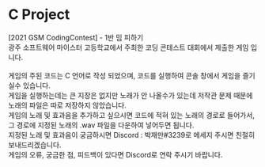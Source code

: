 # C Project
[2021 GSM CodingContest] - 1반 밈 피하기<br>
광주 소프트웨어 마이스터 고등학교에서 주최한 코딩 콘테스트 대회에서 제출한 게임 입니다.<br><br>
게임의 주된 코드는 C 언어로 작성 되었으며, 코드를 실행하여 콘솔 창에서 게임을 즐기실수 있습니다.<br>
게임을 실행하는데는 큰 지장은 없지만 노래가 안 나올수가 있는데 저작관 문제 때문에 노래의 파일은 따로 저장하지 않았습니다.<br>
게임의 노래 및 효과음을 추가하고 싶으시면 코드에 적혀 있는 노래의 경로로 들어가서,<br>그 경로에 지정된 노래의 .wav 파일을 다운하여 넣어두면 됩니다.<br>
지정된 노래 및 효과음이 궁금하시면 Discord : 박재만#3239로 메세지 주시면 친절히 보내드리겠습니다.<br>
게임의 오류, 궁금한 점, 피드백이 있다면 Discord로 연락 주시기 바랍니다.
